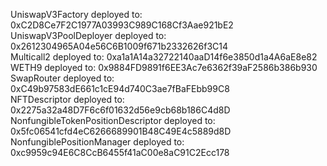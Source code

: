 UniswapV3Factory deployed to: 0xC2D8Ce7F2C1977A03993C989C168Cf3Aae921bE2<br>
UniswapV3PoolDeployer deployed to: 0x2612304965A04e56C6B1009f671b2332626f3C14<br>
Multicall2 deployed to: 0xa1a1A14a32722140aaD14f6e3850d1a4A6aE8e82<br>
WETH9 deployed to: 0x9884FD9891f6EE3Ac7e6362f39aF2586b386b930<br>
SwapRouter deployed to: 0xC49b97583dE661c1cE94d740C3ae7fBaFEbb99C8<br>
NFTDescriptor deployed to: 0x2275a32a48D7F6c6f01632d56e9cb68b186C4d8D<br>
NonfungibleTokenPositionDescriptor deployed to: 0x5fc06541cfd4eC6266689901B48C49E4c5889d8D<br>
NonfungiblePositionManager deployed to: 0xc9959c94E6C8CcB6455f41aC00e8aC91C2Ecc178<br>
